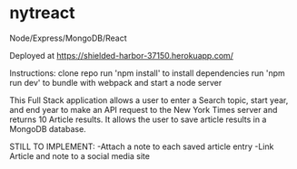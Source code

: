 # nytreact
Node/Express/MongoDB/React

Deployed at https://shielded-harbor-37150.herokuapp.com/

Instructions:
clone repo
run 'npm install' to install dependencies
run 'npm run dev' to bundle with webpack and start a node server


This Full Stack application allows a user to enter a Search topic, start year, and end year to make an API request to the New York Times server and returns 10 Article results. It allows the user to save article results in a MongoDB database.


STILL TO IMPLEMENT:
-Attach a note to each saved article entry
-Link Article and note to a social media site

